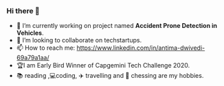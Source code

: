 ### Hi there 👋


- 🔭 I’m currently working on project named <b>Accident Prone Detection in Vehicles</b>.
- 👯 I’m looking to collaborate on techstartups.
- 📫 How to reach me: https://www.linkedin.com/in/antima-dwivedi-69a79a1aa/<br>
- :trophy:I am Early Bird Winner of Capgemini Tech Challenge  2020.
- :books: reading ,:computer:coding, :airplane: travelling and :checkered_flag: chessing are my hobbies.
 
